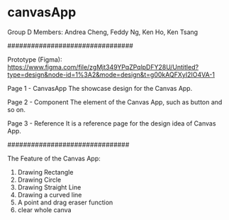 # canvasApp
Group D Members: 
Andrea Cheng,
Feddy Ng,
Ken Ho,
Ken Tsang

################################

Prototype (Figma):
https://www.figma.com/file/zgMjt349YPqZPqlpDFY28U/Untitled?type=design&node-id=1%3A2&mode=design&t=g00kAQFXyI2IO4VA-1

Page 1 - CanvasApp
The showcase design for the Canvas App.

Page 2 - Component
The element of the Canvas App, such as button and so on.

Page 3 - Reference
It is a reference page for the design idea of Canvas App. 

###############################

The Feature of the Canvas App:
1. Drawing Rectangle
2. Drawing Circle
3. Drawing Straight Line
4. Drawing a curved line
5. A point and drag eraser function
6. clear whole canva